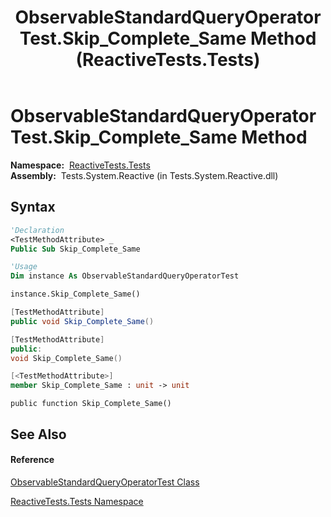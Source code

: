 ﻿---
title: ObservableStandardQueryOperatorTest.Skip_Complete_Same Method  (ReactiveTests.Tests)
TOCTitle: Skip_Complete_Same Method
ms:assetid: M:ReactiveTests.Tests.ObservableStandardQueryOperatorTest.Skip_Complete_Same
ms:mtpsurl: https://msdn.microsoft.com/en-us/library/reactivetests.tests.observablestandardqueryoperatortest.skip_complete_same(v=VS.103)
ms:contentKeyID: 36619785
ms.date: 06/28/2011
mtps_version: v=VS.103
f1_keywords:
- ReactiveTests.Tests.ObservableStandardQueryOperatorTest.Skip_Complete_Same
dev_langs:
- CSharp
- JScript
- VB
- FSharp
- c++
---

# ObservableStandardQueryOperatorTest.Skip\_Complete\_Same Method

**Namespace:**  [ReactiveTests.Tests](hh289046\(v=vs.103\).md)  
**Assembly:**  Tests.System.Reactive (in Tests.System.Reactive.dll)

## Syntax

``` vb
'Declaration
<TestMethodAttribute> _
Public Sub Skip_Complete_Same
```

``` vb
'Usage
Dim instance As ObservableStandardQueryOperatorTest

instance.Skip_Complete_Same()
```

``` csharp
[TestMethodAttribute]
public void Skip_Complete_Same()
```

``` c++
[TestMethodAttribute]
public:
void Skip_Complete_Same()
```

``` fsharp
[<TestMethodAttribute>]
member Skip_Complete_Same : unit -> unit 
```

``` jscript
public function Skip_Complete_Same()
```

## See Also

#### Reference

[ObservableStandardQueryOperatorTest Class](hh288944\(v=vs.103\).md)

[ReactiveTests.Tests Namespace](hh289046\(v=vs.103\).md)

